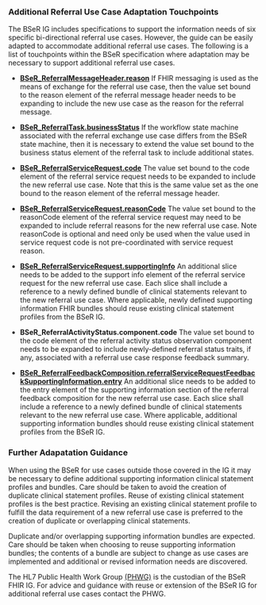 ### Additional Referral Use Case Adaptation Touchpoints

The BSeR IG includes specifications to support the information needs of six specific bi-directional referral use cases. However, the guide can be easily adapted to accommodate additional referral use cases. The following is a list of touchpoints within the BSeR specification where adaptation may be necessary to support additional referral use cases.

* **[BSeR_ReferralMessageHeader.reason](StructureDefinition-BSeR-ReferralMessageHeader-definitions.html#MessageHeader.reason)** If FHIR messaging is used as the means of exchange for the referral use case, then the value set bound to the reason element of the referral message header needs to be expanding to include the new use case as the reason for the referral message.

* **[BSeR_ReferralTask.businessStatus](StructureDefinition-BSeR-ReferralTask-definitions.html#Task.businessStatus)** If the workflow state machine associated with the referral exchange use case differs from the BSeR state machine, then it is necessary to extend the value set bound to the business status element of the referral task to include additional states.

* **[BSeR_ReferralServiceRequest.code](StructureDefinition-BSeR-ReferralServiceRequest-definitions.html#ServiceRequest.code)** The value set bound to the code element of the referral service request needs to be expanded to include the new referral use case. Note that this is the same value set as the one bound to the reason element of the referral message header.

* **[BSeR_ReferralServiceRequest.reasonCode](StructureDefinition-BSeR-ReferralServiceRequest-definitions.html#ServiceRequest.reasonCode)** The value set bound to the reasonCode element of the referral service request may need to be expanded to include referral reasons for the new referral use case. Note reasonCode is optional and need only be used when the value used in service request code is not pre-coordinated with service request reason.

* **[BSeR_ReferralServiceRequest.supportingInfo](StructureDefinition-BSeR-ReferralServiceRequest-definitions.html#ServiceRequest.reasonCode)** An additional slice needs to be added to the support info element of the referral service request for the new referral use case. Each slice shall include a reference to a newly defined bundle of clinical statements relevant to the new referral use case. Where applicable, newly defined supporting information FHIR bundles should reuse existing clinical statement profiles from the BSeR IG.

* **BSeR_ReferralActivityStatus.component.code** The value set bound to the code element of the referral activity status observation component needs to be expanded to include newly-defined referral status traits, if any, associated with a referral use case response feedback summary.

* **[BSeR_ReferralFeedbackComposition.referralServiceRequestFeedbackSupportingInformation.entry](StructureDefinition-BSeR-ReferralFeedbackComposition-definitions.html#Composition.section:referralServiceRequestFeedbackSupportingInformation.entry)** An additional slice needs to be added to the entry element of the supporting information section of the referral feedback composition for the new referral use case. Each slice shall include a reference to a newly defined bundle of clinical statements relevant to the new referral use case. Where applicable, additional supporting information bundles should reuse existing clinical statement profiles from the BSeR IG.


### Further Adapatation Guidance

When using the BSeR for use cases outside those covered in the IG it may be necessary to define additional supporting information clinical statement profiles and bundles. Care should be taken to avoid the creation of duplicate clinical statement profiles. Reuse of existing clinical statement profiles is the best practice. Revising an existing clinical statement profile to fulfill the data requirement of a new referral use case is preferred to the creation of duplicate or overlapping clinical statements. 

Duplicate and/or overlapping supporting information bundles are expected. Care should be taken when choosing to reuse supporting information bundles; the contents of a bundle are subject to change as use cases are implemented and additional or revised information needs are discovered.

The HL7 Public Health Work Group [(PHWG)](https://confluence.hl7.org/display/PHWG) is the custodian of the BSeR FHIR IG. For advice and guidance with reuse or extension of the BSeR IG for additional referral use cases contact the PHWG.
